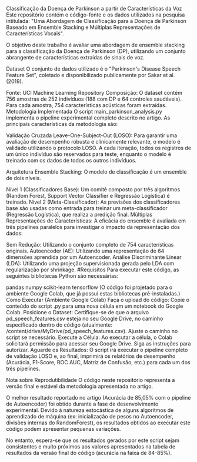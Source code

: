 

Classificação da Doença de Parkinson a partir de Características da Voz
Este repositório contém o código-fonte e os dados utilizados na pesquisa intitulada: "Uma Abordagem de Classificação para a Doença de Parkinson Baseado em Ensemble Stacking e Múltiplas Representações de Características Vocais".

O objetivo deste trabalho é avaliar uma abordagem de ensemble stacking para a classificação da Doença de Parkinson (DP), utilizando um conjunto abrangente de características extraídas de sinais de voz.

Dataset
O conjunto de dados utilizado é o "Parkinson's Disease Speech Feature Set", coletado e disponibilizado publicamente por Sakar et al. (2019).

Fonte: UCI Machine Learning Repository
Composição: O dataset contém 756 amostras de 252 indivíduos (188 com DP e 64 controles saudáveis). Para cada amostra, 754 características acústicas foram extraídas.
Metodologia Implementada
O script main_parkinson_analysis.py implementa o pipeline experimental completo descrito no artigo. As principais características da metodologia são:

Validação Cruzada Leave-One-Subject-Out (LOSO): Para garantir uma avaliação de desempenho robusta e clinicamente relevante, o modelo é validado utilizando o protocolo LOSO. A cada iteração, todos os registros de um único indivíduo são reservados para teste, enquanto o modelo é treinado com os dados de todos os outros indivíduos.

Arquitetura Ensemble Stacking: O modelo de classificação é um ensemble de dois níveis.

Nível 1 (Classificadores Base): Um comitê composto por três algoritmos (Random Forest, Support Vector Classifier e Regressão Logística) é treinado.
Nível 2 (Meta-Classificador): As previsões dos classificadores base são usadas como entrada para treinar um meta-classificador (Regressão Logística), que realiza a predição final.
Múltiplas Representações de Características: A eficácia do ensemble é avaliada em três pipelines paralelos para investigar o impacto da representação dos dados:

Sem Redução: Utilizando o conjunto completo de 754 características originais.
Autoencoder (AE): Utilizando uma representação de 64 dimensões aprendida por um Autoencoder.
Análise Discriminante Linear (LDA): Utilizando uma projeção supervisionada gerada pelo LDA com regularização por shrinkage.
#Requisitos
Para executar este código, as seguintes bibliotecas Python são necessárias:

pandas
numpy
scikit-learn
tensorflow
(O código foi projetado para o ambiente Google Colab, que já possui estas bibliotecas pré-instaladas.)
Como Executar (Ambiente Google Colab)
Faça o upload do código: Copie o conteúdo do script .py para uma nova célula em um notebook do Google Colab.
Posicione o Dataset: Certifique-se de que o arquivo pd_speech_features.csv esteja no seu Google Drive, no caminho especificado dentro do código (atualmente: /content/drive/MyDrive/pd_speech_features.csv). Ajuste o caminho no script se necessário.
Execute a Célula: Ao executar a célula, o Colab solicitará permissão para acessar seu Google Drive. Siga as instruções para autorizar.
Aguarde os Resultados: O script irá executar o pipeline completo de validação LOSO e, ao final, imprimirá os relatórios de desempenho (Acurácia, F1-Score, ROC AUC, Matriz de Confusão, etc.) para cada um dos três pipelines.

Nota sobre Reprodutibilidade
O código neste repositório representa a versão final e estável da metodologia apresentada no artigo.

O melhor resultado reportado no artigo (Acurácia de 85,05% com o pipeline de Autoencoder) foi obtido durante a fase de desenvolvimento experimental. Devido à natureza estocástica de alguns algoritmos de aprendizado de máquina (ex: inicialização de pesos no Autoencoder, divisões internas do RandomForest), os resultados obtidos ao executar este código podem apresentar pequenas variações.

No entanto, espera-se que os resultados gerados por este script sejam consistentes e muito próximos aos valores apresentados na tabela de resultados da versão final do código (acurácia na faixa de 84-85%).
